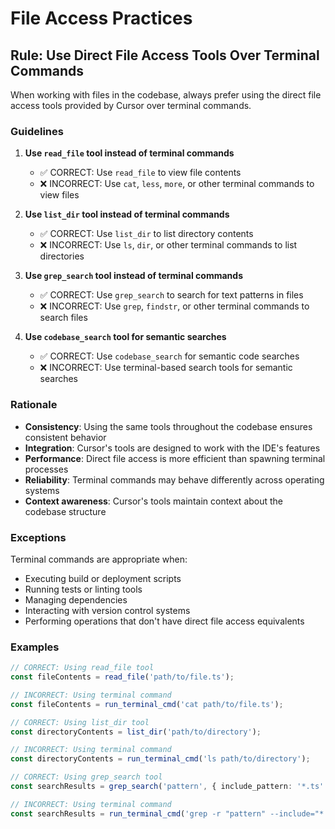 # File Access Practices

## Rule: Use Direct File Access Tools Over Terminal Commands

When working with files in the codebase, always prefer using the direct file access tools provided by Cursor over terminal commands.

### Guidelines

1. **Use `read_file` tool instead of terminal commands**
   - ✅ CORRECT: Use `read_file` to view file contents
   - ❌ INCORRECT: Use `cat`, `less`, `more`, or other terminal commands to view files

2. **Use `list_dir` tool instead of terminal commands**
   - ✅ CORRECT: Use `list_dir` to list directory contents
   - ❌ INCORRECT: Use `ls`, `dir`, or other terminal commands to list directories

3. **Use `grep_search` tool instead of terminal commands**
   - ✅ CORRECT: Use `grep_search` to search for text patterns in files
   - ❌ INCORRECT: Use `grep`, `findstr`, or other terminal commands to search files

4. **Use `codebase_search` tool for semantic searches**
   - ✅ CORRECT: Use `codebase_search` for semantic code searches
   - ❌ INCORRECT: Use terminal-based search tools for semantic searches

### Rationale

- **Consistency**: Using the same tools throughout the codebase ensures consistent behavior
- **Integration**: Cursor's tools are designed to work with the IDE's features
- **Performance**: Direct file access is more efficient than spawning terminal processes
- **Reliability**: Terminal commands may behave differently across operating systems
- **Context awareness**: Cursor's tools maintain context about the codebase structure

### Exceptions

Terminal commands are appropriate when:
- Executing build or deployment scripts
- Running tests or linting tools
- Managing dependencies
- Interacting with version control systems
- Performing operations that don't have direct file access equivalents

### Examples

```typescript
// CORRECT: Using read_file tool
const fileContents = read_file('path/to/file.ts');

// INCORRECT: Using terminal command
const fileContents = run_terminal_cmd('cat path/to/file.ts');
```

```typescript
// CORRECT: Using list_dir tool
const directoryContents = list_dir('path/to/directory');

// INCORRECT: Using terminal command
const directoryContents = run_terminal_cmd('ls path/to/directory');
```

```typescript
// CORRECT: Using grep_search tool
const searchResults = grep_search('pattern', { include_pattern: '*.ts' });

// INCORRECT: Using terminal command
const searchResults = run_terminal_cmd('grep -r "pattern" --include="*.ts" .');
``` 